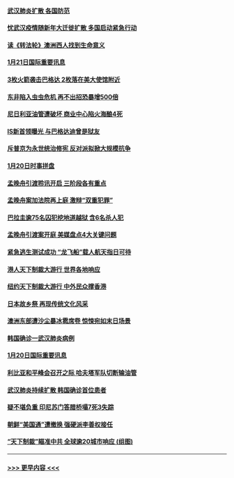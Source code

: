 #### [武汉肺炎扩散 各国防范](../pages/prog202/a102757636.md?t=01220222) 
#### [忧武汉疫情随新年大迁徙扩散 多国启动紧急行动](../pages/prog202/a102757625.md?t=01220222) 
#### [读《转法轮》澳洲西人找到生命意义](../pages/prog202/a102757465.md?t=01220222) 
#### [1月21日国际重要讯息](../pages/prog202/a102757450.md?t=01220222) 
#### [3枚火箭袭击巴格达 2枚落在美大使馆附近](../pages/prog202/a102757310.md?t=01220222) 
#### [东非陷入虫虫危机 再不出招恐暴增500倍](../pages/prog202/a102757295.md?t=01220222) 
#### [尼日利亚油管遭破坏 商业中心陷火海酿4死](../pages/prog202/a102757272.md?t=01220222) 
#### [IS新首领曝光 与巴格达迪曾是狱友](../pages/prog202/a102757122.md?t=01220222) 
#### [斥普京为永世统治修宪 反对派拟掀大规模抗争](../pages/prog202/a102757022.md?t=01220222) 
#### [1月20日时事拼盘](../pages/prog202/a102757036.md?t=01220222) 
#### [孟晚舟引渡聆讯开启 三阶段各有重点](../pages/prog202/a102757006.md?t=01220222) 
#### [孟晚舟案加法院再上庭 激辩“双重犯罪”](../pages/prog202/a102756996.md?t=01220222) 
#### [巴拉圭逾75名囚犯挖地道越狱 含6名杀人犯](../pages/prog202/a102756968.md?t=01220222) 
#### [孟晚舟引渡案开庭 美媒盘点4大关键问题](../pages/prog202/a102756917.md?t=01220222) 
#### [紧急逃生测试成功 “龙飞船”载人航天指日可待](../pages/prog202/a102756957.md?t=01220222) 
#### [港人天下制裁大游行 世界各地响应](../pages/prog202/a102756878.md?t=01220222) 
#### [纽约天下制裁大游行 中外民众撑香港](../pages/prog202/a102756875.md?t=01220222) 
#### [日本故乡祭 再现传统文化风采](../pages/prog202/a102756778.md?t=01220222) 
#### [澳洲东部遭沙尘暴冰雹席卷 惊悚宛如末日场景](../pages/prog202/a102756630.md?t=01220222) 
#### [韩国确诊一武汉肺炎病例](../pages/prog202/a102756696.md?t=01220222) 
#### [1月20日国际重要讯息](../pages/prog202/a102756640.md?t=01220222) 
#### [利比亚和平峰会召开之际 哈夫塔军队切断输油管](../pages/prog202/a102756580.md?t=01220222) 
#### [武汉肺炎持续扩散 韩国确诊首位患者](../pages/prog202/a102756566.md?t=01220222) 
#### [疑不堪负重 印尼苏门答腊桥塌7死3失踪](../pages/prog202/a102756559.md?t=01220222) 
#### [朝鲜“美国通”遭撤换 强硬派李善权接任](../pages/prog202/a102756380.md?t=01220222) 
#### [“天下制裁”瞄准中共 全球逾20城市响应 (组图)](../pages/prog202/a102756496.md?t=01220222) 

----
#### [ >>> 更早内容 <<< ](../indexes/prog202-earlier.md)
